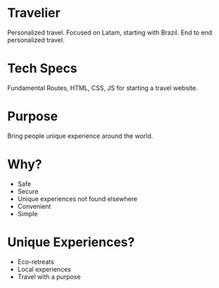 # Travelier
Personalized travel.  Focused on Latam, starting with Brazil.  End to end personalized travel.


# Tech Specs
Fundamental Routes, HTML, CSS, JS for starting a travel website.

# Purpose
Bring people unique experience around the world.

# Why?
- Safe
- Secure
- Unique experiences not found elsewhere
- Convenient
- Simple

# Unique Experiences?
- Eco-retreats
- Local experiences
- Travel with a purpose


